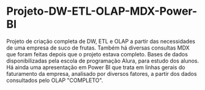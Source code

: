 # Projeto-DW-ETL-OLAP-MDX-Power-BI
Projeto de criação completa de DW, ETL e OLAP a partir das necessidades de uma empresa de suco de frutas.
Também há diversas consultas MDX que foram feitas depois que o projeto estava completo.
Bases de dados disponibilizadas pela escola de programação Alura, para estudo dos alunos.
Há ainda uma apresentação em Power BI que trata em linhas gerais do faturamento da empresa, analisado por diversos fatores, a partir dos dados  consultados pelo OLAP "COMPLETO".
